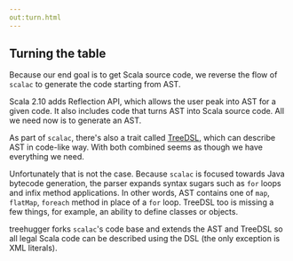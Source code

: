 ```yaml
---
out:turn.html
---
```


Turning the table
-----------------

Because our end goal is to get Scala source code, we reverse the flow of `scalac` to generate the code starting from AST.

Scala 2.10 adds Reflection API, which allows the user peak into AST for a given code. It also includes code that turns AST into Scala source code. All we need now is to generate an AST.

As part of `scalac`, there's also a trait called [TreeDSL][1], which can describe AST in code-like way. With both combined seems as though we have everything we need.

Unfortunately that is not the case. Because `scalac` is focused towards Java bytecode generation, the parser expands syntax sugars such as `for` loops and infix method applications. In other words, AST contains one of `map`, `flatMap`, `foreach` method in place of a `for` loop. TreeDSL too is missing a few things, for example, an ability to define classes or objects.

treehugger forks `scalac`'s code base and extends the AST and TreeDSL so all legal Scala code can be described using the DSL (the only exception is XML literals).

  [1]: https://github.com/scala/scala/blob/c40be502a2ed4ef34eff726836b76ed13b03da78/src/compiler/scala/tools/nsc/ast/TreeDSL.scala
